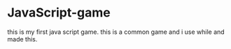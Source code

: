 # JavaScript-game
this is my first java script game. this is a common game and i use while and made this.
